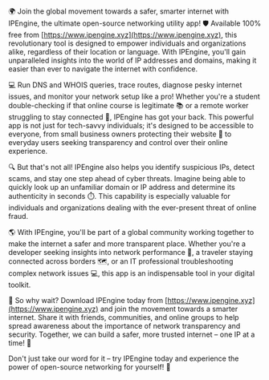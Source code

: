 🌍 Join the global movement towards a safer, smarter internet with IPEngine, the ultimate open-source networking utility app! 🛡️ Available 100% free from [https://www.ipengine.xyz](https://www.ipengine.xyz), this revolutionary tool is designed to empower individuals and organizations alike, regardless of their location or language. With IPEngine, you'll gain unparalleled insights into the world of IP addresses and domains, making it easier than ever to navigate the internet with confidence.

💻 Run DNS and WHOIS queries, trace routes, diagnose pesky internet issues, and monitor your network setup like a pro! Whether you're a student double-checking if that online course is legitimate 📚 or a remote worker struggling to stay connected 🔌, IPEngine has got your back. This powerful app is not just for tech-savvy individuals; it's designed to be accessible to everyone, from small business owners protecting their website 🏢 to everyday users seeking transparency and control over their online experience.

🔍 But that's not all! IPEngine also helps you identify suspicious IPs, detect scams, and stay one step ahead of cyber threats. Imagine being able to quickly look up an unfamiliar domain or IP address and determine its authenticity in seconds ⏱️. This capability is especially valuable for individuals and organizations dealing with the ever-present threat of online fraud.

🌎 With IPEngine, you'll be part of a global community working together to make the internet a safer and more transparent place. Whether you're a developer seeking insights into network performance 🔧, a traveler staying connected across borders 🗺️, or an IT professional troubleshooting complex network issues 💻, this app is an indispensable tool in your digital toolkit.

🚀 So why wait? Download IPEngine today from [https://www.ipengine.xyz](https://www.ipengine.xyz) and join the movement towards a smarter internet. Share it with friends, communities, and online groups to help spread awareness about the importance of network transparency and security. Together, we can build a safer, more trusted internet – one IP at a time! 💪

Don't just take our word for it – try IPEngine today and experience the power of open-source networking for yourself! 🌟